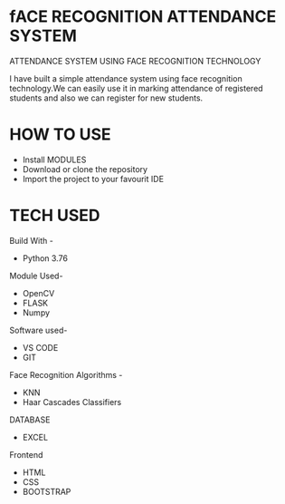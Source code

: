 # fACE RECOGNITION ATTENDANCE SYSTEM
ATTENDANCE SYSTEM USING FACE RECOGNITION TECHNOLOGY

I have built a simple attendance system using face recognition technology.We can easily use it in marking attendance of registered students and also we can register for new students.

# HOW TO USE
* Install MODULES
* Download or clone the repository
* Import the project to your favourit IDE
# TECH USED
 Build With -
* Python 3.76

Module Used-

* OpenCV
* FLASK
* Numpy

Software used-
* VS CODE
* GIT

Face Recognition Algorithms -
* KNN
* Haar Cascades Classifiers

DATABASE
* EXCEL

Frontend
* HTML
* CSS
* BOOTSTRAP

